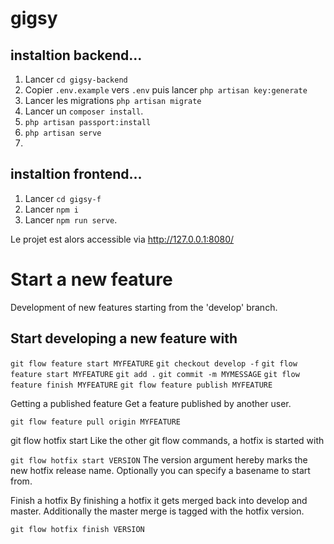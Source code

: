 # gigsy

## instaltion backend...

1. Lancer `cd gigsy-backend`
2. Copier `.env.example` vers `.env` puis lancer `php artisan key:generate`
3. Lancer les migrations `php artisan migrate` 
4. Lancer un `composer install`.
5. `php artisan passport:install`
5. `php artisan serve`
1. 

## instaltion frontend...

1. Lancer `cd gigsy-f`
2. Lancer `npm i` 
3. Lancer `npm run serve`.


Le projet est alors accessible via http://127.0.0.1:8080/


# Start a new feature
Development of new features starting from the 'develop' branch.

## Start developing a new feature with

`git flow feature start MYFEATURE`
`git checkout develop -f`
`git flow feature start MYFEATURE`
`git add .` 
`git commit -m MYMESSAGE`
`git flow feature finish MYFEATURE`
`git flow feature publish MYFEATURE`

Getting a published feature
Get a feature published by another user.

`git flow feature pull origin MYFEATURE`

git flow hotfix start
Like the other git flow commands, a hotfix is started with

`git flow hotfix start VERSION`
The version argument hereby marks the new hotfix release name. Optionally you can specify a basename to start from.

Finish a hotfix
By finishing a hotfix it gets merged back into develop and master. Additionally the master merge is tagged with the hotfix version.

`git flow hotfix finish VERSION`
